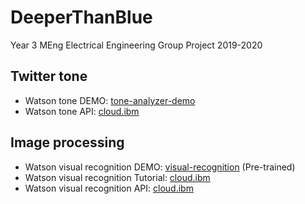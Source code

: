 # DeeperThanBlue
Year 3 MEng Electrical Engineering Group Project 2019-2020


## Twitter tone
- Watson tone DEMO: [tone-analyzer-demo](https://tone-analyzer-demo.ng.bluemix.net/?_ga=2.158798649.2034684286.1587983020-790860043.1582241223&_gac=1.250938930.1586469862.EAIaIQobChMIounm3qzc6AIVCOWaCh21jA3oEAAYBCAAEgIAwPD_BwE&cm_mc_uid=79536561144915822412224&cm_mc_sid_50200000=64886931587983020761&cm_mc_sid_52640000=99844211587983127652)
- Watson tone API: [cloud.ibm](https://cloud.ibm.com/apidocs/tone-analyzer?code=python)

## Image processing
- Watson visual recognition DEMO: [visual-recognition](https://watson-visual-recognition-duo-dev.ng.bluemix.net/pre-trained) \(Pre-trained\)
- Watson visual recognition Tutorial: [cloud.ibm](https://cloud.ibm.com/docs/services/visual-recognition?topic=visual-recognition-getting-started-tutorial&programming_language=python)
- Watson visual recognition API: [cloud.ibm](https://cloud.ibm.com/apidocs/visual-recognition/visual-recognition-v3?code=python)
